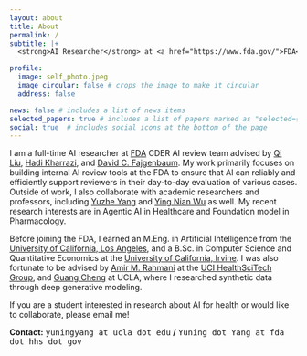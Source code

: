 ```yaml
---
layout: about
title: About
permalink: /
subtitle: |+
  <strong>AI Researcher</strong> at <a href="https://www.fda.gov/">FDA</a>

profile:
  image: self_photo.jpeg
  image_circular: false # crops the image to make it circular
  address: false

news: false # includes a list of news items
selected_papers: true # includes a list of papers marked as "selected={true}"
social: true  # includes social icons at the bottom of the page
---
```


I am a full-time AI researcher at [FDA](https://www.fda.gov/) CDER AI review team advised by [Qi Liu](https://scholar.google.com/citations?user=LVO1_ZsAAAAJ&hl=en), [Hadi Kharrazi](http://hkharrazi.com/), and [David C. Fajgenbaum](https://www.med.upenn.edu/apps/faculty/index.php/g275/p8205911). My work primarily focuses on building internal AI review tools at the FDA to ensure that AI can reliably and efficiently support reviewers in their day-to-day evaluation of various cases. Outside of work, I also collaborate with academic researchers and professors, including [Yuzhe Yang](https://people.csail.mit.edu/yuzhe/) and [Ying Nian Wu](http://www.stat.ucla.edu/~ywu/) as well. My recent research interests are in Agentic AI in Healthcare and Foundation model in Pharmacology.

Before joining the FDA, I earned an M.Eng. in Artificial Intelligence from the [University of California, Los Angeles](https://www.ucla.edu/), and a B.Sc. in Computer Science and Quantitative Economics at the [University of California, Irvine](https://uci.edu/). I was also fortunate to be advised by [Amir M. Rahmani](https://ics.uci.edu/~amirr1/) at the [UCI HealthSciTech Group](https://healthscitech.nursing.uci.edu/), and [Guang Cheng](http://www.stat.ucla.edu/~guangcheng/2.html) at UCLA, where I researched synthetic data through deep generative modeling.

If you are a student interested in research about AI for health or would like to collaborate, please email me!

<strong>Contact:</strong> <span style="font-family:'Lucida Console', monospace">yuningyang at ucla dot edu</span> <strong>/</strong> <span style="font-family:'Lucida Console', monospace">Yuning dot Yang at fda dot hhs dot gov</span>   
